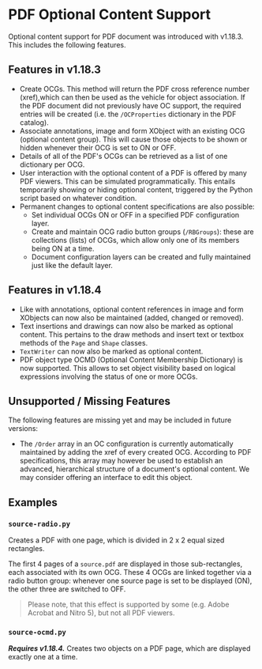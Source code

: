 # PDF Optional Content Support
Optional content support for PDF document was introduced with v1.18.3.
This includes the following features.

## Features in v1.18.3

* Create OCGs. This method will return the PDF cross reference number (xref),which can then be used as the vehicle for object association. If the PDF document did not previously have OC support, the required entries will be created (i.e. the `/OCProperties` dictionary in the PDF catalog).
* Associate annotations, image and form XObject with an existing OCG (optional content group). This will cause those objects to be shown or hidden whenever their OCG is set to ON or OFF.
* Details of all of the PDF's OCGs can be retrieved as a list of one dictionary per OCG.
* User interaction with the optional content of a PDF is offered by many PDF viewers. This can be simulated programmatically. This entails temporarily showing or hiding optional content, triggered by the Python script based on whatever condition.
* Permanent changes to optional content specifications are also possible:
    - Set individual OCGs ON or OFF in a specified PDF configuration layer.
    - Create and maintain OCG radio button groups (`/RBGroups`): these are collections (lists) of OCGs, which allow only one of its members being ON at a time.
    - Document configuration layers can be created and fully maintained just like the default layer.

## Features in v1.18.4

* Like with annotations, optional content references in image and form XObjects can now also be maintained (added, changed or removed).
* Text insertions and drawings can now also be marked as optional content. This pertains to the draw methods and insert text or textbox methods of the `Page` and `Shape` classes.
* `TextWriter` can now also be marked as optional content.
* PDF object type OCMD (Optional Content Membership Dictionary) is now supported. This allows to set object visibility based on logical expressions involving the status of one or more OCGs.


## Unsupported / Missing Features
The following features are missing yet and may be included in future versions:
* The `/Order` array in an OC configuration is currently automatically maintained by adding the xref of every created OCG. According to PDF specifications, this array may however be used to establish an advanced, hierarchical structure of a document's optional content. We may consider offering an interface to edit this object.

## Examples
### `source-radio.py`
Creates a PDF with one page, which is divided in 2 x 2 equal sized rectangles.

The first 4 pages of a `source.pdf` are displayed in those sub-rectangles, each associated with its own OCG. These 4 OCGs are linked together via a radio button group: whenever one source page is set to be displayed (ON), the other three are switched to OFF.

> Please note, that this effect is supported by some (e.g. Adobe Acrobat and Nitro 5), but not all PDF viewers.

### `source-ocmd.py`
**_Requires v1.18.4._**
Creates two objects on a PDF page, which are displayed exactly one at a time.
